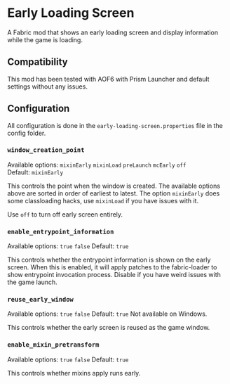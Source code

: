# Early Loading Screen

A Fabric mod that shows an early loading screen and display information while the game is loading. 

## Compatibility
This mod has been tested with AOF6 with Prism Launcher and default settings without any issues.

## Configuration

All configuration is done in the `early-loading-screen.properties` file in the config folder.

### `window_creation_point`
Available options: `mixinEarly` `mixinLoad` `preLaunch` `mcEarly` `off`  
Default: `mixinEarly`

This controls the point when the window is created. 
The available options above are sorted in order of earliest to latest.
The option `mixinEarly` does some classloading hacks, use `mixinLoad` if you have issues with it.

Use `off` to turn off early screen entirely.

### `enable_entrypoint_information`
Available options: `true` `false`
Default: `true`

This controls whether the entrypoint information is shown on the early screen.
When this is enabled, it will apply patches to the fabric-loader to show entrypoint invocation process.
Disable if you have weird issues with the game launch.

### `reuse_early_window`
Available options: `true` `false`
Default: `true`
Not available on Windows.

This controls whether the early screen is reused as the game window.

### `enable_mixin_pretransform`
Available options: `true` `false`
Default: `true`

This controls whether mixins apply runs early. 


